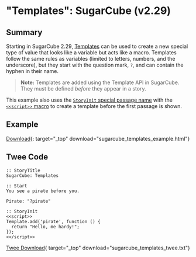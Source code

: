 # "Templates": SugarCube (v2.29)

## Summary

Starting in SugarCube 2.29, [Templates](https://www.motoslave.net/sugarcube/2/docs/#template-api) can be used to create a new special type of value that looks like a variable but acts like a macro. Templates follow the same rules as variables (limited to letters, numbers, and the underscore), but they start with the question mark, `?`, and can contain the hyphen in their name.

> **Note:** Templates are added using the Template API in SugarCube. They must be defined *before* they appear in a story.

This example also uses the [`StoryInit` special passage name](https://www.motoslave.net/sugarcube/2/docs/#special-passage-storyinit) with the [`<<script>>` macro](https://www.motoslave.net/sugarcube/2/docs/#macros-macro-script) to create a template before the first passage is shown.

## Example

[Download](sugarcube_templates_example.html){: target="_top" download="sugarcube_templates_example.html"}

## Twee Code

```twee
:: StoryTitle
SugarCube: Templates

:: Start
You see a pirate before you.

Pirate: "?pirate"

:: StoryInit
<<script>>
Template.add('pirate', function () {
  return "Hello, me hardy!";
});
<</script>>

```

[Twee Download](sugarcube_templates_twee.txt){ target="_top" download="sugarcube_templates_twee.txt"}
